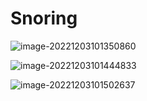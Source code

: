 # Snoring
![image-20221203101350860](D:\2022-2023大三上学习笔记\Snoring\images\image-20221203101350860.png)

![image-20221203101444833](D:\2022-2023大三上学习笔记\Snoring\images\image-20221203101444833.png)

![image-20221203101502637](D:\2022-2023大三上学习笔记\Snoring\images\image-20221203101502637.png)
